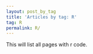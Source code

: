 ```yaml
---
layout: post_by_tag
title: 'Articles by tag: R'
tag: R
permalink: R/
---
```


This will list all pages with r code.